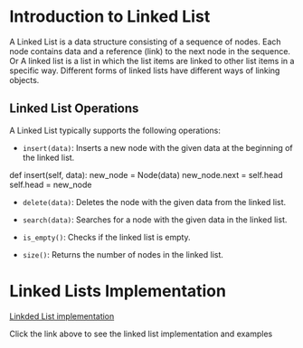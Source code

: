 # Introduction to Linked List

A Linked List is a data structure consisting of a sequence of nodes. Each node contains data and a reference (link) to the next node in the sequence. Or A linked list is a list in which the list items are linked to other list items in a specific way. Different forms of linked lists have different ways of linking objects.

## Linked List Operations

A Linked List typically supports the following operations:

- `insert(data)`: Inserts a new node with the given data at the beginning of the linked list.

 def insert(self, data):
        new_node = Node(data)
        new_node.next = self.head
        self.head = new_node

- `delete(data)`: Deletes the node with the given data from the linked list.



- `search(data)`: Searches for a node with the given data in the linked list.

- `is_empty()`: Checks if the linked list is empty.

- `size()`: Returns the number of nodes in the linked list.


# Linked Lists Implementation
[Linkded List implementation](linked-list.py)

Click the link above to see the linked list implementation and examples

